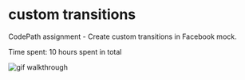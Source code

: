 # custom transitions

CodePath assignment - Create custom transitions in Facebook mock.

Time spent: 10 hours spent in total




![gif walkthrough](Week4FBCustomTransition_walkthrough.gif)
